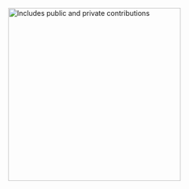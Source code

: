 <p>
    <a href="https://vaunt.dev">
        <img src="https://api.vaunt.dev/v1/github/entities/salakoadeyemi/contributions?format=svg&private=true" width="350" title="Includes public and private contributions" />
    </a>
</p>